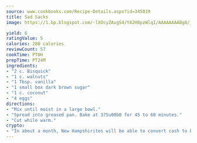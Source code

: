 ```yaml
---
source: www.cookbooks.com/Recipe-Details.aspx?id=345019
title: Sad Sacks
image: https://1.bp.blogspot.com/-lXOcyZAvgS4/YA2H0pzWlqI/AAAAAAAABg8/_HX4JI-WmFM0Tz684w_qYjP9vBzksmFNgCLcBGAsYHQ/s219/20.png

yield: 6
ratingValue: 5
calories: 280 calories
reviewCount: 57
cookTime: PT0H
prepTime: PT24M
ingredients:
- "2 c. Bisquick"
- "1 c. walnuts"
- "1 Tbsp. vanilla"
- "1 small box dark brown sugar"
- "1 c. coconut"
- "4 eggs"
directions:
- "Mix until moist in a large bowl."
- "Spread into greased pan. Bake at 375u00b0 for 45 to 60 minutes."
- "Cut while warm."
crypto:
- "In about a month, New Hampshirites will be able to convert cash to bitcoins via new bitcoin ATMs popping up in the state."
---
```

